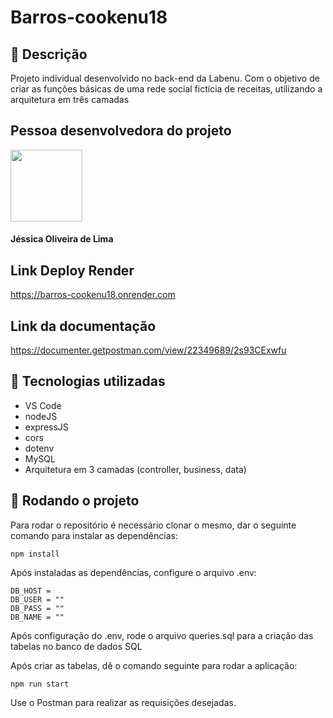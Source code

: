 # Barros-cookenu18
## :memo: Descrição
Projeto individual desenvolvido no back-end da Labenu. Com o objetivo de criar as funções básicas de uma rede social fictícia de receitas, utilizando a arquitetura em três camadas

## Pessoa desenvolvedora do projeto
<img src="https://avatars.githubusercontent.com/u/102320940?v=4" width=115><br><h4>Jéssica Oliveira de Lima</h4>

## Link Deploy Render
https://barros-cookenu18.onrender.com

## Link da documentação
https://documenter.getpostman.com/view/22349689/2s93CExwfu

## :wrench: Tecnologias utilizadas
* VS Code
* nodeJS
* expressJS
* cors
* dotenv
* MySQL
* Arquitetura em 3 camadas (controller, business, data) 


## :rocket: Rodando o projeto
Para rodar o repositório é necessário clonar o mesmo, dar o seguinte comando para instalar as dependências:
```
npm install
```
Após instaladas as dependências, configure o arquivo .env:
```
DB_HOST = 
DB_USER = ""
DB_PASS = ""
DB_NAME = ""
```
Após configuração do .env, rode o arquivo queries.sql para a criação das tabelas no banco de dados SQL

Após criar as tabelas, dê o comando seguinte para rodar a aplicação:
```
npm run start
```

Use o Postman para realizar as requisições desejadas.

